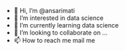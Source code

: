 - 👋 Hi, I’m @ansarimati
- 👀 I’m interested in data science
- 🌱 I’m currently learning data science
- 💞️ I’m looking to collaborate on ...
- 📫 How to reach me mail me

<!---
ansarimati/ansarimati is a ✨ special ✨ repository because its `README.md` (this file) appears on your GitHub profile.
You can click the Preview link to take a look at your changes.
--->
